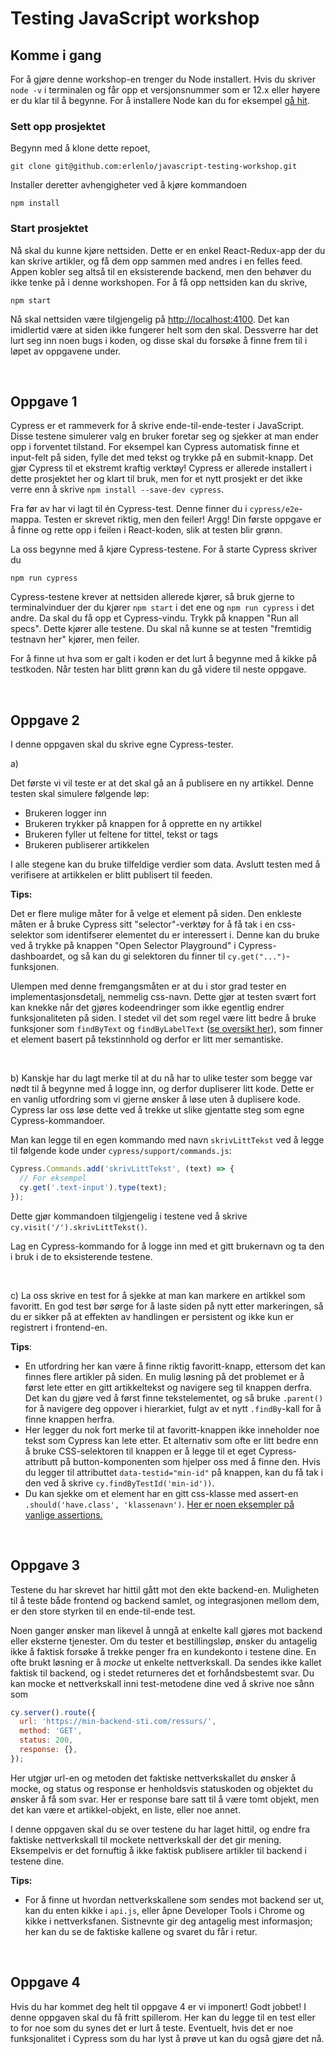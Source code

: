 # Testing JavaScript workshop

## Komme i gang

For å gjøre denne workshop-en trenger du Node installert. Hvis du skriver `node -v` i terminalen og får opp et versjonsnummer som er 12.x eller høyere er du klar til å begynne. For å installere Node kan du for eksempel <a href="https://nodejs.org/en/download/">gå hit</a>.

### Sett opp prosjektet

Begynn med å klone dette repoet,

```
git clone git@github.com:erlenlo/javascript-testing-workshop.git
```

Installer deretter avhengigheter ved å kjøre kommandoen

```
npm install
```

### Start prosjektet

Nå skal du kunne kjøre nettsiden. Dette er en enkel React-Redux-app der du kan skrive artikler, og få dem opp sammen med andres i en felles feed. Appen kobler seg altså til en eksisterende backend, men den behøver du ikke tenke på i denne workshopen. For å få opp nettsiden kan du skrive,

```
npm start
```

Nå skal nettsiden være tilgjengelig på <a href="http://localhost:4100">http://localhost:4100</a>. Det kan imidlertid være at siden ikke fungerer helt som den skal. Dessverre har det lurt seg inn noen bugs i koden, og disse skal du forsøke å finne frem til i løpet av oppgavene under.

&nbsp;

## Oppgave 1

Cypress er et rammeverk for å skrive ende-til-ende-tester i JavaScript. Disse testene simulerer valg en bruker foretar seg og sjekker at man ender opp i forventet tilstand. For eksempel kan Cypress automatisk finne et input-felt på siden, fylle det med tekst og trykke på en submit-knapp. Det gjør Cypress til et ekstremt kraftig verktøy! Cypress er allerede installert i dette prosjektet her og klart til bruk, men for et nytt prosjekt er det ikke verre enn å skrive `npm install --save-dev cypress`.

Fra før av har vi lagt til én Cypress-test. Denne finner du i `cypress/e2e`-mappa. Testen er skrevet riktig, men den feiler! Argg! Din første oppgave er å finne og rette opp i feilen i React-koden, slik at testen blir grønn.

La oss begynne med å kjøre Cypress-testene. For å starte Cypress skriver du

```
npm run cypress
```

Cypress-testene krever at nettsiden allerede kjører, så bruk gjerne to terminalvinduer der du kjører `npm start` i det ene og `npm run cypress` i det andre. Da skal du få opp et Cypress-vindu. Trykk på knappen "Run all specs". Dette kjører alle testene. Du skal nå kunne se at testen "fremtidig testnavn her" kjører, men feiler.

For å finne ut hva som er galt i koden er det lurt å begynne med å kikke på testkoden. Når testen har blitt grønn kan du gå videre til neste oppgave.

&nbsp;

## Oppgave 2

I denne oppgaven skal du skrive egne Cypress-tester.

a)

Det første vi vil teste er at det skal gå an å publisere en ny artikkel. Denne testen skal simulere følgende løp:

- Brukeren logger inn
- Brukeren trykker på knappen for å opprette en ny artikkel
- Brukeren fyller ut feltene for tittel, tekst or tags
- Brukeren publiserer artikkelen

I alle stegene kan du bruke tilfeldige verdier som data. Avslutt testen med å verifisere at artikkelen er blitt publisert til feeden.

**Tips:**

Det er flere mulige måter for å velge et element på siden. Den enkleste måten er å bruke Cypress sitt "selector"-verktøy for å få tak i en css-selektor som identifserer elementet du er interessert i. Denne kan du bruke ved å trykke på knappen "Open Selector Playground" i Cypress-dashboardet, og så kan du gi selektoren du finner til `cy.get("...")`-funksjonen.

Ulempen med denne fremgangsmåten er at du i stor grad tester en implementasjonsdetalj, nemmelig css-navn. Dette gjør at testen svært fort kan knekke når det gjøres kodeendringer som ikke egentlig endrer funksjonaliteten på siden. I stedet vil det som regel være litt bedre å bruke funksjoner som `findByText` og `findByLabelText` (<a href="https://testing-library.com/docs/dom-testing-library/cheatsheet">se oversikt her</a>), som finner et element basert på tekstinnhold og derfor er litt mer semantiske.

&nbsp;

b) Kanskje har du lagt merke til at du nå har to ulike tester som begge var nødt til å begynne med å logge inn, og derfor dupliserer litt kode. Dette er en vanlig utfordring som vi gjerne ønsker å løse uten å duplisere kode. Cypress lar oss løse dette ved å trekke ut slike gjentatte steg som egne Cypress-kommandoer.

Man kan legge til en egen kommando med navn `skrivLittTekst` ved å legge til følgende kode under `cypress/support/commands.js`:

```js
Cypress.Commands.add('skrivLittTekst', (text) => {
  // For eksempel
  cy.get('.text-input').type(text);
});
```

Dette gjør kommandoen tilgjengelig i testene ved å skrive `cy.visit('/').skrivLittTekst()`.

Lag en Cypress-kommando for å logge inn med et gitt brukernavn og ta den i bruk i de to eksisterende testene.

&nbsp;

c) La oss skrive en test for å sjekke at man kan markere en artikkel som favoritt. En god test bør sørge for å laste siden på nytt etter markeringen, så du er sikker på at effekten av handlingen er persistent og ikke kun er registrert i frontend-en.

**Tips**:

- En utfordring her kan være å finne riktig favoritt-knapp, ettersom det kan finnes flere artikler på siden. En mulig løsning på det problemet er å først lete etter en gitt artikkeltekst og navigere seg til knappen derfra. Det kan du gjøre ved å først finne tekstelementet, og så bruke `.parent()` for å navigere deg oppover i hierarkiet, fulgt av et nytt `.findBy`-kall for å finne knappen herfra.
- Her legger du nok fort merke til at favoritt-knappen ikke inneholder noe tekst som Cypress kan lete etter. Et alternativ som ofte er litt bedre enn å bruke CSS-selektoren til knappen er å legge til et eget Cypress-attributt på button-komponenten som hjelper oss med å finne den. Hvis du legger til attributtet `data-testid="min-id"` på knappen, kan du få tak i den ved å skrive `cy.findByTestId('min-id'))`.
- Du kan sjekke om et element har en gitt css-klasse med assert-en `.should('have.class', 'klassenavn')`. <a href="https://docs.cypress.io/guides/references/assertions.html#Common-Assertions">Her er noen eksempler på vanlige assertions.</a>

&nbsp;

## Oppgave 3

Testene du har skrevet har hittil gått mot den ekte backend-en. Muligheten til å teste både frontend og backend samlet, og integrasjonen mellom dem, er den store styrken til en ende-til-ende test.

Noen ganger ønsker man likevel å unngå at enkelte kall gjøres mot backend eller eksterne tjenester. Om du tester et bestillingsløp, ønsker du antagelig ikke å faktisk forsøke å trekke penger fra en kundekonto i testene dine. En ofte brukt løsning er å _mocke_ ut enkelte nettverkskall. Da sendes ikke kallet faktisk til backend, og i stedet returneres det et forhåndsbestemt svar. Du kan mocke et nettverkskall inni test-metodene dine ved å skrive noe sånn som

```js
cy.server().route({
  url: 'https://min-backend-sti.com/ressurs/',
  method: 'GET',
  status: 200,
  response: {},
});
```

Her utgjør url-en og metoden det faktiske nettverkskallet du ønsker å mocke, og status og response er henholdsvis statuskoden og objektet du ønsker å få som svar. Her er response bare satt til å være tomt objekt, men det kan være et artikkel-objekt, en liste, eller noe annet.

I denne oppgaven skal du se over testene du har laget hittil, og endre fra faktiske nettverkskall til mockete nettverkskall der det gir mening. Eksempelvis er det fornuftig å ikke faktisk publisere artikler til backend i testene dine.

**Tips:**

- For å finne ut hvordan nettverkskallene som sendes mot backend ser ut, kan du enten kikke i `api.js`, eller åpne Developer Tools i Chrome og kikke i nettverksfanen. Sistnevnte gir deg antagelig mest informasjon; her kan du se de faktiske kallene og svaret du får i retur.

&nbsp;

## Oppgave 4

Hvis du har kommet deg helt til oppgave 4 er vi imponert! Godt jobbet! I denne oppgaven skal du få fritt spillerom. Her kan du legge til en test eller to for noe som du synes det er lurt å teste. Eventuelt, hvis det er noe funksjonalitet i Cypress som du har lyst å prøve ut kan du også gjøre det nå.
